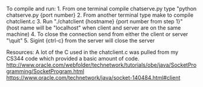To compile and run:
	1. From one terminal compile chatserve.py type "python chatserve.py {port number} 
	2. From another terminal type make to compile chatclient.c
	3. Run "./chatclient {hostname} {port number from step 1}" (host name will be "localhost" when client and server are on the same machine)
	4. To close the connection send from either the client or server "\quit"
	5. Sigint {ctrl-c} from the server will close the server


Resources: 
A lot of the C used in the chatclient.c was pulled from my CS344 code which provided a basic amount of code.
http://www.oracle.com/webfolder/technetwork/tutorials/obe/java/SocketProgramming/SocketProgram.html
https://www.oracle.com/technetwork/java/socket-140484.html#client
